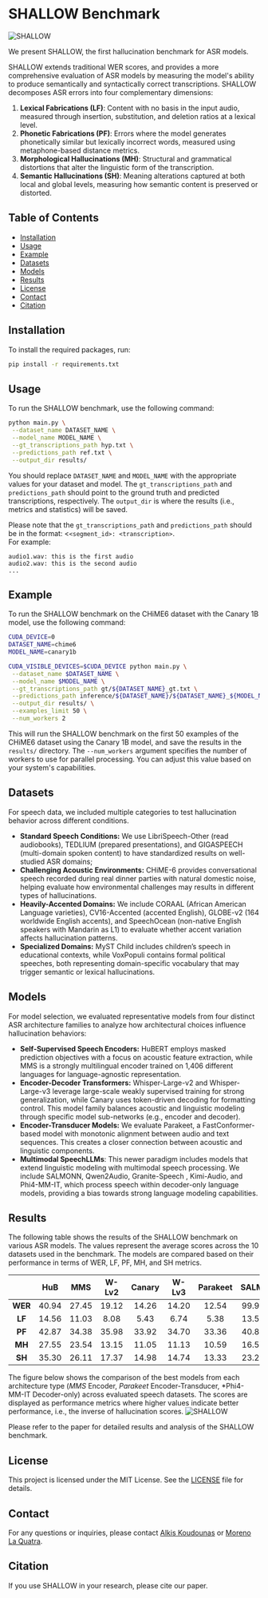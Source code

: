 # SHALLOW Benchmark

![SHALLOW](assets/shallow.png)

We present SHALLOW, the first hallucination benchmark for ASR models.

SHALLOW extends traditional WER scores, and provides a more comprehensive evaluation of ASR models by measuring the model's ability to produce semantically and syntactically correct transcriptions. SHALLOW decomposes ASR errors into four complementary dimensions:
1. **Lexical Fabrications (LF)**: Content with no basis in the input audio, measured through insertion, substitution, and deletion ratios at a lexical level.
2. **Phonetic Fabrications (PF)**: Errors where the model generates phonetically similar but lexically incorrect words, measured using metaphone-based distance metrics.
3. **Morphological Hallucinations (MH)**: Structural and grammatical distortions that alter the linguistic form of the transcription.
4. **Semantic Hallucinations (SH)**: Meaning alterations captured at both local and global levels, measuring how semantic content is preserved or distorted.

## Table of Contents
- [Installation](#installation)
- [Usage](#usage)
- [Example](#example)
- [Datasets](#datasets)
- [Models](#models)
- [Results](#results)
- [License](#license)
- [Contact](#contact)
- [Citation](#citation)

## Installation
To install the required packages, run:
```bash
pip install -r requirements.txt
```

## Usage
To run the SHALLOW benchmark, use the following command:
```bash
python main.py \
 --dataset_name DATASET_NAME \
 --model_name MODEL_NAME \
 --gt_transcriptions_path hyp.txt \
 --predictions_path ref.txt \
 --output_dir results/ 
```
You should replace `DATASET_NAME` and `MODEL_NAME` with the appropriate values for your dataset and model. The `gt_transcriptions_path` and `predictions_path` should point to the ground truth and predicted transcriptions, respectively. The `output_dir` is where the results (i.e., metrics and statistics) will be saved. 

Please note that the `gt_transcriptions_path` and `predictions_path` should be in the format: <`<segment_id>: <transcription>`.
<br>
For example:
```
audio1.wav: this is the first audio
audio2.wav: this is the second audio
...
```

## Example
To run the SHALLOW benchmark on the CHiME6 dataset with the Canary 1B model, use the following command:
```bash
CUDA_DEVICE=0
DATASET_NAME=chime6
MODEL_NAME=canary1b

CUDA_VISIBLE_DEVICES=$CUDA_DEVICE python main.py \
 --dataset_name $DATASET_NAME \
 --model_name $MODEL_NAME \
 --gt_transcriptions_path gt/${DATASET_NAME}_gt.txt \
 --predictions_path inference/${DATASET_NAME}/${DATASET_NAME}_${MODEL_NAME}.txt \
 --output_dir results/ \
 --examples_limit 50 \
 --num_workers 2
```
This will run the SHALLOW benchmark on the first 50 examples of the CHiME6 dataset using the Canary 1B model, and save the results in the `results/` directory. The `--num_workers` argument specifies the number of workers to use for parallel processing. You can adjust this value based on your system's capabilities.

## Datasets
For speech data, we included multiple categories to test hallucination behavior across different conditions.
- **Standard Speech Conditions:** We use LibriSpeech-Other (read audiobooks), TEDLIUM (prepared presentations), and GIGASPEECH (multi-domain spoken content) to have standardized results on well-studied ASR domains;
- **Challenging Acoustic Environments:** CHiME-6 provides conversational speech recorded during real dinner parties with natural domestic noise, helping evaluate how environmental challenges may results in different types of hallucinations.
- **Heavily-Accented Domains:** We include CORAAL (African American Language varieties), CV16-Accented (accented English), GLOBE-v2 (164 worldwide English accents), and SpeechOcean (non-native English speakers with Mandarin as L1) to evaluate whether accent variation affects hallucination patterns.
- **Specialized Domains:** MyST Child includes children’s speech in educational contexts, while VoxPopuli contains formal political speeches, both representing domain-specific vocabulary that may trigger semantic or lexical hallucinations.

## Models
For model selection, we evaluated representative models from four distinct ASR architecture families to analyze how architectural choices influence hallucination behaviors:

- **Self-Supervised Speech Encoders:** HuBERT employs masked prediction objectives with a focus on acoustic feature extraction, while MMS is a strongly multilingual encoder trained on 1,406 different languages for language-agnostic representation.
- **Encoder-Decoder Transformers:** Whisper-Large-v2 and Whisper-Large-v3 leverage large-scale weakly supervised training for strong generalization, while Canary uses token-driven decoding for formatting control. This model family balances acoustic and linguistic modeling through specific model sub-networks (e.g., encoder and decoder).
- **Encoder-Transducer Models:** We evaluate Parakeet, a FastConformer-based model with monotonic alignment between audio and text sequences. This creates a closer connection between acoustic and linguistic components.
- **Multimodal SpeechLLMs**: This newer paradigm includes models that extend linguistic modeling with multimodal speech processing. We include SALMONN, Qwen2Audio, Granite-Speech , Kimi-Audio, and Phi4-MM-IT, which process speech within decoder-only language models, providing a bias towards strong language modeling capabilities.

## Results
The following table shows the results of the SHALLOW benchmark on various ASR models. The values represent the average scores across the 10 datasets used in the benchmark. The models are compared based on their performance in terms of WER, LF, PF, MH, and SH metrics.

| | **HuB** | **MMS** | **W-Lv2** | **Canary** | **W-Lv3** | **Parakeet** | **SALM.** | **Q2A** | **Granite** | **Kimi** | **Q2.5O** | **Phi4** |
|:---------------:|:----------------:|:----------------:|:------------------:|:-------------------:|:------------------:|:-----------------------------------:|:------------------:|:----------------:|:--------------------:|:-----------------:|:------------------:|:-----------------:|
| **WER** | 40.94 | 27.45 | 19.12 | 14.26 | 14.20 | 12.54 | 99.92 | 21.99 | 15.21 | 13.53 | 12.76 | 12.07 |
| **LF**  | 14.56 | 11.03 | 8.08  | 5.43  | 6.74  | 5.38  | 13.59 | 7.13  | 5.56  | 6.92  | 5.17  | 6.18  |
| **PF**  | 42.87 | 34.38 | 35.98 | 33.92 | 34.70 | 33.36 | 40.80 | 36.75 | 34.18 | 35.14 | 33.85 | 33.89 |
| **MH**  | 27.55 | 23.54 | 13.15 | 11.05 | 11.13 | 10.59 | 16.54 | 13.77 | 10.13 | 12.30 | 10.56 | 11.22 |
| **SH**  | 35.30 | 26.11 | 17.37 | 14.98 | 14.74 | 13.33 | 23.23 | 19.55 | 13.56 | 15.48 | 12.71 | 14.37 |

The figure below shows the comparison of the best models from each architecture type (*MMS* Encoder, *Parakeet* Encoder-Transducer, *Phi4-MM-IT Decoder-only) across evaluated speech datasets. The scores are displayed as performance metrics where higher values indicate better performance, i.e., the inverse of hallucination scores.
![SHALLOW](assets/performance.png)

Please refer to the paper for detailed results and analysis of the SHALLOW benchmark. 


## License
This project is licensed under the MIT License. See the [LICENSE](LICENSE) file for details.

## Contact
For any questions or inquiries, please contact [Alkis Koudounas](mailto:alkis.koudounas@polito.it) or [Moreno La Quatra](mailto:moreno.laquatra@unikore.it).

## Citation
If you use SHALLOW in your research, please cite our paper.
<!-- ```bibtex
@inproceedings{Koudounas2025SHALLOW,
  title={SHALLOW: A Benchmark for Hallucination in Automatic Speech Recognition},
  author={Alkis Koudounas and Moreno La Quatra and Manuel Giollo and Marco Sabato Siniscalchi and Elena Baralis},
  booktitle={},
  year={}}
``` -->

